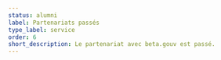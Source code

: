 ```yaml
---
status: alumni
label: Partenariats passés
type_label: service
order: 6
short_description: Le partenariat avec beta.gouv est passé.
---
```

